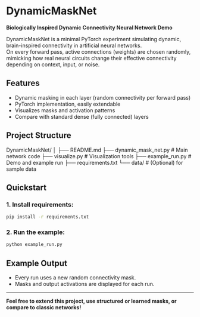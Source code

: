# DynamicMaskNet

**Biologically Inspired Dynamic Connectivity Neural Network Demo**

DynamicMaskNet is a minimal PyTorch experiment simulating dynamic, brain-inspired connectivity in artificial neural networks.  
On every forward pass, active connections (weights) are chosen randomly, mimicking how real neural circuits change their effective connectivity depending on context, input, or noise.

## Features

- Dynamic masking in each layer (random connectivity per forward pass)
- PyTorch implementation, easily extendable
- Visualizes masks and activation patterns
- Compare with standard dense (fully connected) layers

## Project Structure

DynamicMaskNet/
│
├── README.md
├── dynamic_mask_net.py # Main network code
├── visualize.py # Visualization tools
├── example_run.py # Demo and example run
├── requirements.txt
└── data/ # (Optional) for sample data

## Quickstart

### 1. Install requirements:
```sh
pip install -r requirements.txt
```

### 2. Run the example:
```py
python example_run.py
```


## Example Output

- Every run uses a new random connectivity mask.
- Masks and output activations are displayed for each run.

---

**Feel free to extend this project, use structured or learned masks, or compare to classic networks!**

